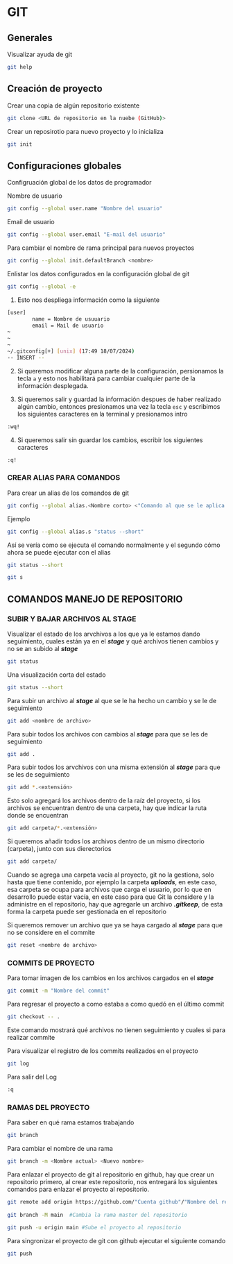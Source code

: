 # GIT

## Generales

Visualizar ayuda de git

```bash
git help
```

## Creación de proyecto

Crear una copia de algún repositorio existente

```bash
git clone <URL de repositorio en la nuebe (GitHub)>
```

Crear un reposirotio para nuevo proyecto y lo inicializa

```bash
git init
```

## Configuraciones globales

Configruación global de los datos de programador

Nombre de usuario

```bash
git config --global user.name "Nombre del usuario"
```

Email de usuario

```bash
git config --global user.email "E-mail del usuario"
```

Para cambiar el nombre de rama principal para nuevos proyectos

```bash
git config --global init.defaultBranch <nombre>
```

Enlistar los datos configurados en la configuración global de git

```bash
git config --global -e
```

 1. Esto nos despliega información como la siguiente

```bash
[user]
        name = Nombre de usuuario
        email = Mail de usuario
~            
~              
~                                                               
~/.gitconfig[+] [unix] (17:49 18/07/2024)                               2,26-33 All
-- INSERT --
```
2. Si queremos modificar alguna parte de la configuración, persionamos la tecla `a` y esto nos habilitará para cambiar cualquier parte de la información desplegada.

3. Si queremos salir y guardad la información despues de haber realizado algún cambio, entonces presionamos una vez la tecla `esc` y escribimos los siguientes caracteres en la terminal y presionamos intro

```bash
:wq!
```

4. Si queremos salir sin guardar los cambios, escribir los siguientes caracteres

```bash
:q!
```

### CREAR ALIAS PARA COMANDOS

Para crear un alias de los comandos de git

```bash
git config --global alias.<Nombre corto> <"Comando al que se le aplica el alias">
```

Ejemplo

```bash
git config --global alias.s "status --short"
```
Así se vería como se ejecuta el comando normalmente y el segundo cómo ahora se puede ejecutar con el alias

```bash
git status --short

git s
```

## COMANDOS MANEJO DE REPOSITORIO

### SUBIR Y BAJAR ARCHIVOS AL STAGE

Visualizar el estado de los arvchivos a los que ya le estamos dando seguimiento, cuales están ya en el ***stage*** y qué archivos tienen cambios y no se an subido al ***stage***

```bash
git status
```

Una visualización corta del estado

```bash
git status --short
```

Para subir un archivo al ***stage*** al que se le ha hecho un cambio y se le de seguimiento

```bash
git add <nombre de archivo>
```

Para subir todos los archivos con cambios al ***stage*** para que se les de seguimiento

```bash
git add .
```

Para subir todos los arvchivos con una misma extensión al ***stage*** para que se les de seguimiento

```bash
git add *.<extensión>
```

Esto solo agregará los archivos dentro de la raíz del proyecto, si los archivos se encuentran dentro de una carpeta, hay que indicar la ruta donde se encuentran

```bash
git add carpeta/*.<extensión>
```

Si queremos añadir todos los archivos dentro de un mismo directorio (carpeta), junto con sus dierectorios

```bash
git add carpeta/
```

Cuando se agrega una carpeta vacía al proyecto, git no la gestiona, solo hasta que tiene contenido, por ejemplo la carpeta ***uploads***, en este caso, esa carpeta se ocupa para archivos que carga el usuario, por lo que en desarrollo puede estar vacía, en este caso para que Git la considere y la administre en el repositorio, hay que agregarle un archivo ***.gitkeep***, de esta forma la carpeta puede ser gestionada en el repositorio

Si queremos remover un archivo que ya se haya cargado al ***stage*** para que no se considere en el commite

```bash
git reset <nombre de archivo>
```

### COMMITS DE PROYECTO

Para tomar imagen de los cambios en los archivos cargados en el ***stage***

```bash
git commit -m "Nombre del commit"
```

Para regresar el proyecto a como estaba a como quedó en el último commit

```bash
git checkout -- .
```

Este comando mostrará qué archivos no tienen seguimiento y cuales si para realizar commite

Para visualizar el registro de los commits realizados en el proyecto

```bash
git log
```

Para salir del Log

```bash
:q
```

### RAMAS DEL PROYECTO
Para saber en qué rama estamos trabajando

```bash
git branch
```

Para cambiar el nombre de una rama

```bash
git branch -m <Nombre actual> <Nuevo nombre>
```

Para enlazar el proyecto de git al repositorio en github, hay que crear un repositorio primero, al crear este repositorio, nos
entregará los siguientes comandos para enlazar el proyecto al repositorio.

```bash
git remote add origin https://github.com/"Cuenta github"/"Nombre del repositorio" #genera la conexión con el repositorio
    
git branch -M main  #Cambia la rama master del repositorio
    
git push -u origin main #Sube el proyecto al repositorio
```

Para singronizar el proyecto de git con github ejecutar el siguiente comando

```bash
git push
```